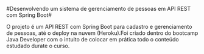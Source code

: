 #Desenvolvendo um sistema de gerenciamento de pessoas em API REST com Spring Boot#

 
O projeto é um API REST com Spring Boot para cadastro e gerenciamento de  pessoas, até o deploy na nuvem (Heroku).Foi criado dentro do bootcamp Java Developer com o intuito de colocar em prática todo o conteúdo estudado durate o curso.




